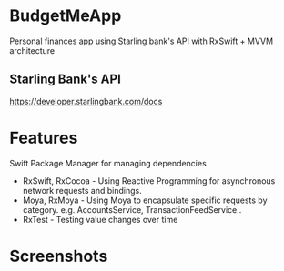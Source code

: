 # BudgetMeApp
Personal finances app using Starling bank's API with RxSwift + MVVM architecture

## Starling Bank's API
https://developer.starlingbank.com/docs

# Features

Swift Package Manager for managing dependencies
- RxSwift, RxCocoa - 
Using Reactive Programming for asynchronous network requests and bindings.
- Moya, RxMoya - 
Using Moya to encapsulate specific requests by category. e.g. AccountsService, TransactionFeedService..
- RxTest - Testing value changes over time

# Screenshots 
